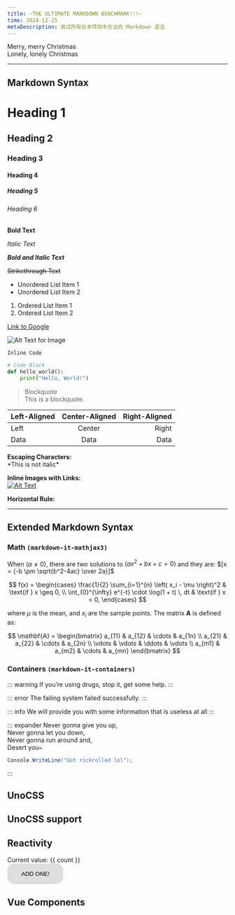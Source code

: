 ```yaml
---
title: ~THE ULTIMATE MARKDOWN BENCHMARK!!!~
time: 2024-12-25
metaDescription: 尝试所有在本项目中合法的 Markdown 语法
---
```


Merry, merry Christmas  
Lonely, lonely Christmas

---

## Markdown Syntax

# Heading 1

## Heading 2

### Heading 3

#### Heading 4

##### Heading 5

###### Heading 6

**Bold Text**

_Italic Text_

**_Bold and Italic Text_**

~~Strikethrough Text~~

- Unordered List Item 1
- Unordered List Item 2

1. Ordered List Item 1
2. Ordered List Item 2

[Link to Google](https://www.google.com)

![Alt Text for Image](https://via.placeholder.com/150)

`Inline Code`

```python
# Code Block
def hello_world():
    print("Hello, World!")
```

> Blockquote  
> This is a blockquote.

| Left-Aligned | Center-Aligned | Right-Aligned |
| :----------- | :------------: | ------------: |
| Left         |     Center     |         Right |
| Data         |      Data      |          Data |

**Escaping Characters:**  
\*This is not italic\*

**Inline Images with Links:**  
[![Alt Text](https://via.placeholder.com/150)](https://www.google.com)

**Horizontal Rule:**

---

## Extended Markdown Syntax

### Math `(markdown-it-mathjax3)`

When $(a \ne 0)$, there are two solutions to $(ax^2 + bx + c = 0)$ and they are:
$[x = {-b \pm \sqrt{b^2-4ac} \over 2a}]$

$$
f(x) =
\begin{cases}
    \frac{1}{2} \sum_{i=1}^{n} \left( x_i - \mu \right)^2 & \text{if } x \geq 0, \\
    \int_{0}^{\infty} e^{-t} \cdot \log(1 + t) \, dt & \text{if } x < 0,
\end{cases}
$$

where $\mu$ is the mean, and $x_i$ are the sample points. The matrix $\mathbf{A}$ is defined as:

$$
\mathbf{A} = \begin{bmatrix}
a_{11} & a_{12} & \cdots & a_{1n} \\
a_{21} & a_{22} & \cdots & a_{2n} \\
\vdots & \vdots & \ddots & \vdots \\
a_{m1} & a_{m2} & \cdots & a_{mn}
\end{bmatrix}
$$

### Containers `(markdown-it-containers)`

::: warning
If you’re using drugs, stop it, get some help.
:::

::: error
The failing system failed successfully.
:::

::: info
We will provide you with some information that is
useless at all
:::

::: expander
Never gonna give you up,  
Never gonna let you down,  
Never gonna run around and,  
Desert you~

```csharp
Console.WriteLine("Got rickrolled lol");
```

:::

## UnoCSS

<h2 text-amber dark:text-blue font-italic font-black text-5xl text-shadow-lg class="text-shadow-color-amber-6/20 dark:text-shadow-color-blue-3/20" >UnoCSS support</h2>

## Reactivity

<span class="counter" font-bold text-lg>Current value: {{ count }}</span>
<button v-on:click="add" m-t-2>
ADD ONE!
</button>

## Vue Components

<ProjectCard :project="project" />

<script setup lang="ts">
import { ref } from 'vue'
import ProjectCard from '@/components/ProjectCard.vue'
import type { Project } from '@/data/project'
const count = ref(0)
const project : Project = {
  title: '>_<',
  description: 'Ciallo～(∠・ω< )⌒★',
  image: 'https://tse2-mm.cn.bing.net/th/id/OIP-C.cfn5B-21s-pyI5_couP9NQHaHa'
}

function add() {
  count.value++
}
</script>

<style lang="css" scoped>
.counter {
  display: block;
}

button {
  border: 0;
  border-radius: 1rem;
  padding: 1rem 2rem;
  background-color:rgb(222, 222, 222);
}

button:hover {
  background-color:rgb(214, 214, 214);
}
</style>
